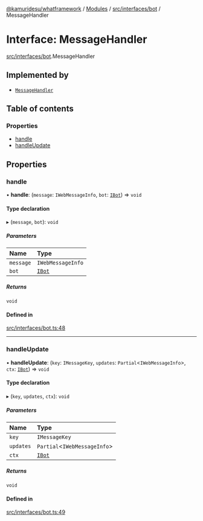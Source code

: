 [@kamuridesu/whatframework](../README.md) / [Modules](../modules.md) / [src/interfaces/bot](../modules/src_interfaces_bot.md) / MessageHandler

# Interface: MessageHandler

[src/interfaces/bot](../modules/src_interfaces_bot.md).MessageHandler

## Implemented by

- [`MessageHandler`](../classes/src_modules_messageHandler.MessageHandler.md)

## Table of contents

### Properties

- [handle](src_interfaces_bot.MessageHandler.md#handle)
- [handleUpdate](src_interfaces_bot.MessageHandler.md#handleupdate)

## Properties

### handle

• **handle**: (`message`: `IWebMessageInfo`, `bot`: [`IBot`](src_interfaces_bot.IBot.md)) => `void`

#### Type declaration

▸ (`message`, `bot`): `void`

##### Parameters

| Name | Type |
| :------ | :------ |
| `message` | `IWebMessageInfo` |
| `bot` | [`IBot`](src_interfaces_bot.IBot.md) |

##### Returns

`void`

#### Defined in

[src/interfaces/bot.ts:48](https://github.com/kamuridesu/WhatFramework/blob/2f7579d/src/interfaces/bot.ts#L48)

___

### handleUpdate

• **handleUpdate**: (`key`: `IMessageKey`, `updates`: `Partial`<`IWebMessageInfo`\>, `ctx`: [`IBot`](src_interfaces_bot.IBot.md)) => `void`

#### Type declaration

▸ (`key`, `updates`, `ctx`): `void`

##### Parameters

| Name | Type |
| :------ | :------ |
| `key` | `IMessageKey` |
| `updates` | `Partial`<`IWebMessageInfo`\> |
| `ctx` | [`IBot`](src_interfaces_bot.IBot.md) |

##### Returns

`void`

#### Defined in

[src/interfaces/bot.ts:49](https://github.com/kamuridesu/WhatFramework/blob/2f7579d/src/interfaces/bot.ts#L49)
